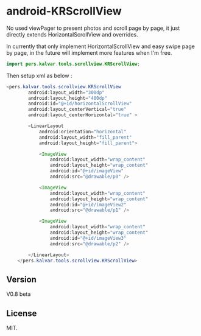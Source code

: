 android-KRScrollView
=================

No used viewPager to present photos and scroll page by page, it just directly extends HorizontalScrollView and overrides.

In currently that only implement HorizontalScrollView and easy swipe page by page, in the future will implement more features when I'm free.

``` java
import pers.kalvar.tools.scrollview.KRScrollView;
```

Then setup xml as below :

``` java
<pers.kalvar.tools.scrollview.KRScrollView
        android:layout_width="300dp"
        android:layout_height="400dp"
        android:id="@+id/horizontalScrollView"
        android:layout_centerVertical="true"
        android:layout_centerHorizontal="true" >

        <LinearLayout
            android:orientation="horizontal"
            android:layout_width="fill_parent"
            android:layout_height="fill_parent">

            <ImageView
                android:layout_width="wrap_content"
                android:layout_height="wrap_content"
                android:id="@+id/imageView"
                android:src="@drawable/p0" />

            <ImageView
                android:layout_width="wrap_content"
                android:layout_height="wrap_content"
                android:id="@+id/imageView2"
                android:src="@drawable/p1" />

            <ImageView
                android:layout_width="wrap_content"
                android:layout_height="wrap_content"
                android:id="@+id/imageView3"
                android:src="@drawable/p2" />

        </LinearLayout>
    </pers.kalvar.tools.scrollview.KRScrollView>
```

## Version

V0.8 beta

## License

MIT.

